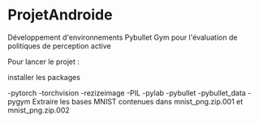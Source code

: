 # ProjetAndroide
Développement d'environnements Pybullet Gym pour l'évaluation de politiques de perception active

Pour lancer le projet :

  installer les packages
  
  -pytorch
  -torchvision
  -rezizeimage
  -PIL
  -pylab
  -pybullet
  -pybullet_data
  -pygym
  Extraire les bases MNIST contenues dans mnist_png.zip.001 et mnist_png.zip.002
